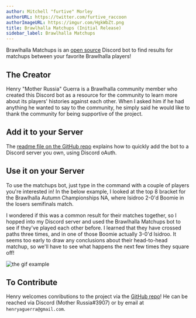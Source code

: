 ```yaml
---
author: Mitchell "furtive" Morley
authorURL: https://twitter.com/furtive_raccoon
authorImageURL: https://imgur.com/HgkWbZt.png
title: Brawlhalla Matchups (Initial Release)
sidebar_label: Brawlhalla Matchups
---
```


Brawlhalla Matchups is an <a href="https://github.com/henryaguerra/brawlhalla-matchups-bot" target="_blank">open
 source</a> Discord bot to find results for matchups between your favorite Brawlhalla players!
<!--truncate-->

## The Creator

Henry "Mother Russia" Guerra is a Brawlhalla community member who created this Discord bot as
 a resource for the community to learn more about its players' histories against each other.
When I asked him if he had anything he wanted to say to the community, he
 simply said he would like to thank the community for being supportive of the project.

## Add it to your Server

The <a href="https://github.com/henryaguerra/brawlhalla-matchups-bot/blob/master/README.md"
 target="_blank">readme file on the GitHub repo</a> explains how to quickly add the bot
 to a Discord server you own, using Discord oAuth.

## Use it on your Server

To use the matchups bot, just type in the command with a couple of players you're interested in!
In the below example, I looked at the top 8 bracket for the Brawlhalla Autumn Championships NA,
 where Isidroo 2-0'd Boomie in the losers semifinals match.

I wondered if this was a common result for their matches together, so I hopped into my Discord server
 and used the Brawlhalla Matchups bot to see if they've played each other before.
I learned that they have crossed paths three times, and in one of those Boomie actually 3-0'd Isidroo.
It seems too early to draw any conclusions about their head-to-head matchup,
 so we'll have to see what happens the next few times they square off!

![the gif example](https://imgur.com/LqEg3Vh.gif)

## To Contribute

Henry welcomes conributions to the project via the
 <a href="https://github.com/henryaguerra/brawlhalla-matchups-bot" target="_blank">
 GitHub repo</a>!
He can be reached via Discord (Mother Russia#3907) or by email at `henryaguerra@gmail.com`.
